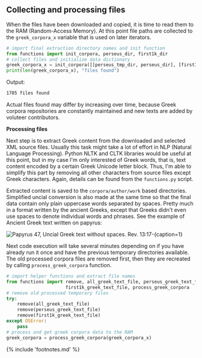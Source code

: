 ## Collecting and processing files

When the files have been downloaded and copied, it is time to read them to the
RAM (Random-Access Memory). At this point file paths are collected to the
`greek_corpora_x` variable that is used on later iterators.

```python
# import final extraction directory names and init function
from functions import init_corpora, perseus_dir, first1k_dir
# collect files and initialize data dictionary
greek_corpora_x = init_corpora([[perseus_tmp_dir, perseus_dir], [first1k_tmp_dir, first1k_dir]])
print(len(greek_corpora_x), "files found")
```

Output:

```txt
1705 files found
```

Actual files found may differ by increasing over time, because Greek corpora
repositories are constantly maintained and new texts are added by voluteer
contributors.

__Processing files__

Next step is to extract Greek content from the downloaded and selected XML
source files. Usually this task might take a lot of effort in NLP (Natural
Language Processing). Python NLTK<!-- cite author="nltk.org" title="NLTK - Natural Language ToolKit" date="" location="" type="website" href="https://www.nltk.org/" -->
and CLTK<!-- cite author="cltk.org" title="CLTK - The Classical Language ToolKit" date="" location="" type="website" href="https://github.com/cltk/cltk" --> libraries would be useful
at this point, but in my case I'm only interested of Greek words, that is, text
content encoded by a certain Greek Unicode letter block<!-- cite author="wikipedia.org" title="Greek in Unicode" date="" location="" type="website" href="https://en.wikipedia.org/wiki/Greek_alphabet#Greek_in_Unicode" -->. Thus,
I'm able to simplify this part by removing all other characters from source
files except Greek characters. Again, details can be found from the
`functions.py` script.

Extracted content is saved to the `corpora/author/work` based directories.
Simplified uncial conversion is also made at the same time so that the final
data contain only plain uppercase words separated by spaces. Pretty much in a
format written by the ancient Greeks, except that Greeks didn't even use spaces
to denote individual words and phrases. See the example of Ancient Greek text
written on papyrus:

![Papyrus 47, Uncial Greek text without spaces. Rev. 13:17-](/media/P47.png){caption=1}

Next code execution will take several minutes depending on if you have already
run it once and have the previous temporary directories available. The old
processed corpora files are removed first, then they are recreated by calling
`process_greek_corpora` function.

```python
# import helper functions and extract file names
from functions import remove, all_greek_text_file, perseus_greek_text_file, \
                      first1k_greek_text_file, process_greek_corpora
# remove old processed temporary files
try:
    remove(all_greek_text_file)
    remove(perseus_greek_text_file)
    remove(first1k_greek_text_file)
except OSError:
    pass
# process and get greek corpora data to the RAM
greek_corpora = process_greek_corpora(greek_corpora_x)
```

{% include 'footnotes.md' %}
